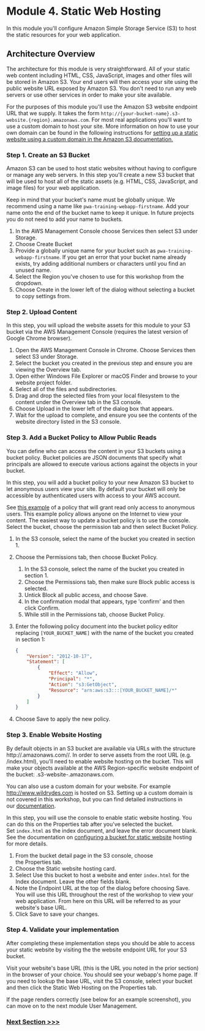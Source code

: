 # Module 4. Static Web Hosting

In this module you'll configure Amazon Simple Storage Service (S3) to host the static resources for your web application.

## Architecture Overview

The architecture for this module is very straightforward. All of your static web content including HTML, CSS, JavaScript, images and other files will be stored in Amazon S3. Your end users will then access your site using the public website URL exposed by Amazon S3. You don't need to run any web servers or use other services in order to make your site available.

For the purposes of this module you'll use the Amazon S3 website endpoint URL that we supply. It takes the form `http://{your-bucket-name}.s3-website.{region}.amazonaws.com`. For most real applications you'll want to use a custom domain to host your site. More information on how to use your own domain can be found in the following instructions for [setting up a static website using a custom domain in the Amazon S3 documentation.](http://docs.aws.amazon.com/AmazonS3/latest/dev/website-hosting-custom-domain-walkthrough.html)

### Step 1. Create an S3 Bucket

Amazon S3 can be used to host static websites without having to configure or manage any web servers. In this step you'll create a new S3 bucket that will be used to host all of the static assets (e.g. HTML, CSS, JavaScript, and image files) for your web application. 

Keep in mind that your bucket's name must be globally unique. We recommend using a name like `pwa-training-webapp-firstname`. Add your name onto the end of the bucket name to keep it unique. In future projects you do not need to add your name to buckets.

1. In the AWS Management Console choose Services then select S3 under Storage.
2. Choose Create Bucket
3. Provide a globally unique name for your bucket such as `pwa-training-webapp-firstname`. If you get an error that your bucket name already exists, try adding additional numbers or characters until you find an unused name.
4. Select the Region you've chosen to use for this workshop from the dropdown.
5. Choose Create in the lower left of the dialog without selecting a bucket to copy settings from.

### Step 2. Upload Content

In this step, you will upload the website assets for this module to your S3 bucket via the AWS Management Console (requires the latest version of Google Chrome browser).

1. Open the AWS Management Console in Chrome. Choose Services then select S3 under Storage. 
2. Select the bucket you created in the previous step and ensure you are viewing the Overview tab. 
5. Open either Windows File Explorer or macOS Finder and browse to your website project folder. 
7. Select all of the files and subdirectories. 
8. Drag and drop the selected files from your local filesystem to the content under the Overview tab in the S3 console. 
9. Choose Upload in the lower left of the dialog box that appears. 
10. Wait for the upload to complete, and ensure you see the contents of the website directory listed in the S3 console. 

### Step 3. Add a Bucket Policy to Allow Public Reads

You can define who can access the content in your S3 buckets using a bucket policy. Bucket policies are JSON documents that specify what principals are allowed to execute various actions against the objects in your bucket.

In this step, you will add a bucket policy to your new Amazon S3 bucket to let anonymous users view your site. By default your bucket will only be accessible by authenticated users with access to your AWS account.

See [this example](http://docs.aws.amazon.com/AmazonS3/latest/dev/example-bucket-policies.html#example-bucket-policies-use-case-2) of a policy that will grant read only access to anonymous users. This example policy allows anyone on the Internet to view your content. The easiest way to update a bucket policy is to use the console. Select the bucket, choose the permission tab and then select Bucket Policy.  

1. In the S3 console, select the name of the bucket you created in section 1.
2. Choose the Permissions tab, then choose Bucket Policy.
    1. In the S3 console, select the name of the bucket you created in section 1.
    2. Choose the Permissions tab, then make sure Block public access is selected.
    3. Untick Block all public access, and choose Save.
    5. In the confirmation modal that appears, type 'confirm' and then click Confirm. 
    6. While still in the Permissions tab, choose Bucket Policy.  

3. Enter the following policy document into the bucket policy editor replacing `[YOUR_BUCKET_NAME]` with the name of the bucket you created in section 1:  
    ```json
    {
        "Version": "2012-10-17",
        "Statement": [
            {
                "Effect": "Allow", 
                "Principal": "*", 
                "Action": "s3:GetObject", 
                "Resource": "arn:aws:s3:::[YOUR_BUCKET_NAME]/*" 
            } 
        ] 
    }
    ```

1. Choose Save to apply the new policy.

### Step 3. Enable Website Hosting

By default objects in an S3 bucket are available via URLs with the structure http://.amazonaws.com//. In order to serve assets from the root URL (e.g. /index.html), you'll need to enable website hosting on the bucket. This will make your objects available at the AWS Region-specific website endpoint of the bucket: .s3-website-.amazonaws.com.

You can also use a custom domain for your website. For example http://www.wildrydes.com is hosted on S3. Setting up a custom domain is not covered in this workshop, but you can find detailed instructions in our [documentation](http://docs.aws.amazon.com/AmazonS3/latest/dev/website-hosting-custom-domain-walkthrough.html).

In this step, you will use the console to enable static website hosting. You can do this on the Properties tab after you've selected the bucket. Set `index.html` as the index document, and leave the error document blank. See the documentation on [configuring a bucket for static website](https://docs.aws.amazon.com/AmazonS3/latest/dev/HowDoIWebsiteConfiguration.html) hosting for more details.  

1. From the bucket detail page in the S3 console, choose the Properties tab.
2. Choose the Static website hosting card.
3. Select Use this bucket to host a website and enter `index.html` for the Index document. Leave the other fields blank.
4. Note the Endpoint URL at the top of the dialog before choosing Save. You will use this URL throughout the rest of the workshop to view your web application. From here on this URL will be referred to as your website's base URL.
5. Click Save to save your changes.

### Step 4. Validate your implementation

After completing these implementation steps you should be able to access your static website by visiting the the website endpoint URL for your S3 bucket.

Visit your website's base URL (this is the URL you noted in the prior section) in the browser of your choice. You should see your webapp's home page. If you need to lookup the base URL, visit the S3 console, select your bucket and then click the Static Web Hosting on the Properties tab.

If the page renders correctly (see below for an example screenshot), you can move on to the next module User Management.

### [Next Section >>>](../05-Cleanup)